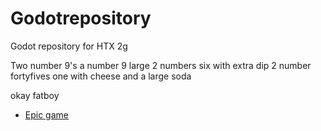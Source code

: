 # Godotrepository
Godot repository for HTX 2g

Two number 9's
a number 9 large
2 numbers six with extra dip
2 number fortyfives
one with cheese
and a large soda

okay fatboy
- [Epic game](tutorialremaster/builds/web/)